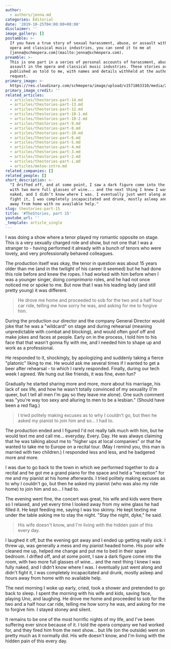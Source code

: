 ```yaml
---
author:
  - authors/jenna.md
categories: Editorial
date: '2019-10-25T04:00:00+00:00'
disclaimer: ''
image_gallery: []
postamble: >-
  If you have a true story of sexual harassment, abuse, or assault within the
  opera and classical music industries, you can send it to me at
  [jenna@schmopera.com](mailto:jenna@schmopera.com).
preamble: >-
  This is one part in a series of personal accounts of harassment, abuse, and
  assault in the opera and classical music industries. These stories are
  published as told to me, with names and details withheld at the author's
  request.
primary_image: >-
  https://res.cloudinary.com/schmopera/image/upload/v1571863310/media/2019/10/TheStories16_f1xivs.jpg
primary_image_credit: ''
related_articles:
  - articles/thestories-part-14.md
  - articles/thestories-part-13.md
  - articles/thestories-part-12.md
  - articles/thestories-part-10-1.md
  - articles/thestories-part-10-2.md
  - articles/thestories-part-9.md
  - articles/thestories-part-8.md
  - articles/thestories-part-10.md
  - articles/thestories-part-6.md
  - articles/thestories-part-5.md
  - articles/thestories-part-4.md
  - articles/thestories-part-3.md
  - articles/thestories-part-2.md
  - articles/thestories-part-i.md
  - articles/metoo-intro.md
related_companies: []
related_people: []
short_description: >-
  "I drifted off, and at some point, I saw a dark figure come into the room,
  with two more full glasses of wine... and the next thing I knew I was fully
  naked, and I didn’t know where I was. I eventually just went along and didn't
  fight it, I was completely incapacitated and drunk, mostly asleep and hours
  away from home with no available help."
slug: thestories-part-15
title: '#TheStories, part 15'
youtube_url: ''
_template: article_single
---
```


I was doing a show where a tenor played my romantic opposite on stage. This is a very sexually charged role and show, but not one that I was a stranger to - having performed it already with a bunch of tenors who were lovely, and very professionally behaved colleagues.

The production itself was okay, the tenor in question was about 15 years older than me (and in the twilight of his career it seemed) but he had done this role before and knew the ropes. I had worked with him before when I was a younger singer, doing _comprimario_ roles, and he had not once noticed me or spoke to me. But now that I was his leading lady (and still pretty young) it was different.

> He drove me home and proceeded to sob for the two and a half hour car ride, telling me how sorry he was, and asking for me to forgive him.

During the production our director and the company General Director would joke that he was a "wildcard" on stage and during rehearsal (meaning unpredictable with combat and blocking), and would often goof off and make jokes and faces at people. Early on in the process, I told him to his face that that wasn’t gonna fly with me, and I needed him to shape up and work as a professional.

He responded to it, shockingly, by apologizing and suddenly taking a fierce "platonic" liking to me. He would ask me several times if I wanted to get a beer after rehearsal - to which I rarely responded. Finally, during our tech week I agreed. We hung out like friends, it was fine, even fun? 

Gradually he started sharing more and more, more about his marriage, his lack of sex life, and how he wasn't totally convinced of my sexuality (I'm queer, but I tell all men I'm gay so they leave me alone). One such comment was "you're way too sexy and alluring to men to be a lesbian." (Should have been a red flag.)

> I tried politely making excuses as to why I couldn't go, but then he asked my pianist to join him and so... I had to.

The production ended and I figured I'd not really talk much with him, but he would text me and call me... everyday. Every. Day. He was always claiming that he was talking about me to "higher ups at local companies" or that he wanted to take me to Europe on a recital tour. (May I remind you, this man is married with two children.) I responded less and less, and he badgered more and more. 

I was due to go back to the town in which we performed together to do a recital and he got me a grand piano for the space and held a "reception" for me and my pianist at his home afterwards. I tried politely making excuses as to why I couldn't go, but then he asked my pianist (who was also my ride home) to join him and so... I had to.

The evening went fine, the concert was great, his wife and kids were there so I relaxed, and yet every time I looked away from my wine glass he had filled it. He kept feeding me, saying I was too skinny. He kept texting me under the table asking me to stay the night. "Stay the night, dyke," he said.

> His wife doesn't know, and I'm living with the hidden pain of this every day.

I laughed it off, but the evening got away and I ended up getting really sick. I threw up, was generally a mess and my pianist headed home. His poor wife cleaned me up, helped me change and put me to bed in their spare bedroom. I drifted off, and at some point, I saw a dark figure come into the room, with two more full glasses of wine... and the next thing I knew I was fully naked, and I didn’t know where I was. I eventually just went along and didn't fight it, I was completely incapacitated and drunk, mostly asleep and hours away from home with no available help.

The next morning I woke up early, cried, took a shower and pretended to go back to sleep. I spent the morning with his wife and kids, saving face, playing Uno, and laughing. He drove me home and proceeded to sob for the two and a half hour car ride, telling me how sorry he was, and asking for me to forgive him. I stayed stoney and silent.

It remains to be one of the most horrific nights of my life, and I've been suffering ever since because of it. I told the opera company we had worked for, and they fired him from the next show... but life (on the outside) went on pretty much as it normally did. His wife doesn't know, and I'm living with the hidden pain of this every day.
